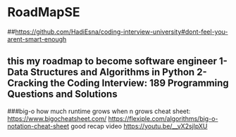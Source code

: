 # RoadMapSE
##https://github.com/HadiEsna/coding-interview-university#dont-feel-you-arent-smart-enough

this my roadmap to become software engineer
1-Data Structures and Algorithms in Python
2-Cracking the Coding Interview: 189 Programming Questions and Solutions
-------------------------------------------------------------------------------
###big-o
how much runtime grows when n grows
cheat sheet:
https://www.bigocheatsheet.com/
https://flexiple.com/algorithms/big-o-notation-cheat-sheet
good recap video
https://youtu.be/__vX2sjlpXU
